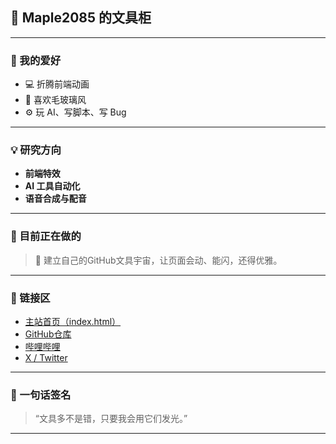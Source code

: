 ## 🍁 Maple2085 的文具柜

---

### 🧠 我的爱好
- 💻 折腾前端动画  
- 🎨 喜欢毛玻璃风  
- ⚙️ 玩 AI、写脚本、写 Bug  

---

### 💡 研究方向
- **前端特效**
- **AI 工具自动化**
- **语音合成与配音**

---

### 🧩 目前正在做的
> 🍂 建立自己的GitHub文具宇宙，让页面会动、能闪，还得优雅。

---

### 📎 链接区
- [主站首页（index.html）](./index.html)
- [GitHub仓库](https://github.com/Maple2085)
- [哔哩哔哩](https://b23.tv/vhu1ny9)
- [X / Twitter](https://twitter.com/NLQFgzs)

---

### 💬 一句话签名
> “文具多不是错，只要我会用它们发光。”

---
